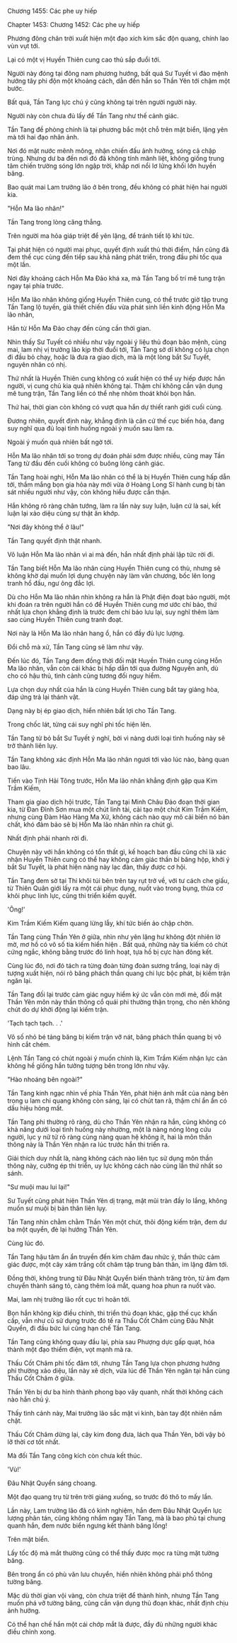 




Chương 1455: Các phe uy hiếp


Chapter 1453: Chương 1452: Các phe uy hiếp

Phương đông chân trời xuất hiện một đạo xích kim sắc độn quang, chính lao vùn vụt tới.

Lại có một vị Huyền Thiên cung cao thủ sắp đuổi tới.

Người này đóng tại đông nam phương hướng, bất quá Sư Tuyết vì đào mệnh hướng tây phi độn một khoảng cách, dẫn đến hắn so Thần Yên tới chậm một bước.

Bất quá, Tần Tang lực chú ý cũng không tại trên người người này.

Người này còn chưa đủ lấy để Tần Tang như thế cảnh giác.

Tần Tang đề phòng chính là tại phương bắc một chỗ trên mặt biển, lặng yên mà tới hai đạo nhân ảnh.

Nơi đó mặt nước mênh mông, nhận chiến đấu ảnh hưởng, sóng cả chập trùng. Nhưng dư ba đến nơi đó đã không tính mãnh liệt, không giống trung tâm chiến trường sóng lớn ngập trời, khắp nơi nổi lơ lửng khối lớn huyền băng.

Bao quát mai Lam trưởng lão ở bên trong, đều không có phát hiện hai người kia.

"Hỗn Ma lão nhân!"

Tần Tang trong lòng căng thẳng.

Trên người ma hỏa giáp triệt để yên lặng, để tránh tiết lộ khí tức.

Tại phát hiện có người mai phục, quyết định xuất thủ thời điểm, hắn cũng đã đem thế cục cùng đến tiếp sau khả năng phát triển, trong đầu phi tốc qua một lần.

Nơi đây khoảng cách Hỗn Ma Đảo khá xa, mà Tần Tang bố trí mê tung trận ngay tại phía trước.

Hỗn Ma lão nhân không giống Huyền Thiên cung, có thể trước giờ tập trung Tần Tang lộ tuyến, giả thiết chiến đấu vừa phát sinh liền kinh động Hỗn Ma lão nhân,

Hắn từ Hỗn Ma Đảo chạy đến cũng cần thời gian.

Nhìn thấy Sư Tuyết có nhiều như vậy ngoài ý liệu thủ đoạn bảo mệnh, cùng mai, lam nhị vị trưởng lão kịp thời đuổi tới, Tần Tang sở dĩ không có lựa chọn đi đầu bỏ chạy, hoặc là đưa ra giao dịch, mà là một lòng bắt Sư Tuyết, nguyên nhân có nhị.

Thứ nhất là Huyền Thiên cung không có xuất hiện có thể uy hiếp được hắn người, vị cung chủ kia quả nhiên không tại. Thậm chí không cần vận dụng mê tung trận, Tần Tang liền có thể nhẹ nhõm thoát khỏi bọn hắn.

Thứ hai, thời gian còn không có vượt qua hắn dự thiết ranh giới cuối cùng.

Đương nhiên, quyết định này, khẳng định là căn cứ thế cục biến hóa, đang suy nghĩ qua đủ loại tình huống ngoài ý muốn sau làm ra.

Ngoài ý muốn quả nhiên bất ngờ tới.

Hỗn Ma lão nhân tới so trong dự đoán phải sớm được nhiều, cũng may Tần Tang từ đầu đến cuối không có buông lỏng cảnh giác.

Tần Tang hoài nghi, Hỗn Ma lão nhân có thể là bị Huyền Thiên cung hấp dẫn tới, thầm mắng bọn gia hỏa này mới vừa ở Hoàng Long Sĩ hành cung bị tàn sát nhiều người như vậy, còn không hiểu được cẩn thận.

Hắn không rõ ràng chân tướng, làm ra lần này suy luận, luận cứ là sai, kết luận lại xảo diệu cùng sự thật ăn khớp.

"Nơi đây không thể ở lâu!"

Tần Tang quyết định thật nhanh.

Vô luận Hỗn Ma lão nhân vì ai mà đến, hắn nhất định phải lập tức rời đi.

Tần Tang biết Hỗn Ma lão nhân cùng Huyền Thiên cung có thù, nhưng sẽ không khờ dại muốn lợi dụng chuyện này làm văn chương, bốc lên long tranh hổ đấu, ngư ông đắc lợi.

Dù cho Hỗn Ma lão nhân nhìn không ra hắn là Phật điện đoạt bảo người, một khi đoán ra trên người hắn có để Huyền Thiên cung mơ ước chí bảo, thứ nhất lựa chọn khẳng định là trước đem chí bảo lưu lại, suy nghĩ thêm làm sao cùng Huyền Thiên cung tranh đoạt.

Nơi này là Hỗn Ma lão nhân hang ổ, hắn có đầy đủ lực lượng.

Đổi chỗ mà xử, Tần Tang cũng sẽ làm như vậy.

Đến lúc đó, Tần Tang đem đồng thời đối mặt Huyền Thiên cung cùng Hỗn Ma lão nhân, vẫn còn cái khác bị hấp dẫn tới qua đường Nguyên anh, dù cho có hậu thủ, tình cảnh cũng tương đối nguy hiểm.

Lựa chọn duy nhất của hắn là cùng Huyền Thiên cung bắt tay giảng hòa, đáp ứng trả lại thánh vật.

Dạng này bị ép giao dịch, hiển nhiên bất lợi cho Tần Tang.

Trong chốc lát, từng cái suy nghĩ phi tốc hiện lên.

Tần Tang từ bỏ bắt Sư Tuyết ý nghĩ, bởi vì nàng dưới loại tình huống này sẽ trở thành liên lụy.

Tần Tang không xác định Hỗn Ma lão nhân ngươi tới vào lúc nào, bàng quan bao lâu.

Tiến vào Tịnh Hải Tông trước, Hỗn Ma lão nhân khẳng định gặp qua Kim Trầm Kiếm,

Tham gia giao dịch hội trước, Tần Tang tại Minh Châu Đảo đoạn thời gian kia, từ Đan Đỉnh Sơn mua một chút linh tài, cải tạo một chút Kim Trầm Kiếm, nhưng cùng Đàm Hào Hàng Ma Xử, không cách nào quy mô cải biến nó bản chất, khó đảm bảo sẽ bị Hỗn Ma lão nhân nhìn ra chút gì.

Nhất định phải nhanh rời đi.

Chuyện này với hắn không có tổn thất gì, kế hoạch ban đầu cũng chỉ là xác nhận Huyền Thiên cung có thể hay không cảm giác thần bí băng hộp, khởi ý bắt Sư Tuyết, là phát hiện nàng này lạc đàn, thấy được cơ hội.

Tần Tang đem sờ tại Thi khôi túi bên trên tay rụt trở về, với tư cách che giấu, từ Thiên Quân giới lấy ra một cái phục dụng, nuốt vào trong bụng, thừa cơ khôi phục linh lực, cũng thi triển kiếm quyết.

'Ông!'

Kim Trầm Kiếm Kiếm quang lừng lẫy, khí tức biến ảo chập chờn.

Tần Tang cùng Thần Yên ở giữa, nhìn như yên lặng hư không đột nhiên lờ mờ, mơ hồ có vô số tia kiếm hiển hiện . Bất quá, những này tia kiếm có chút cứng ngắc, không bằng trước đó linh hoạt, tựa hồ bị cực hàn đông kết.

Cùng lúc đó, nơi đó tách ra từng đoàn từng đoàn sương trắng, loại này dị tượng xuất hiện, nói rõ băng phách thần quang chi lực bộc phát, bị kiếm trận ngăn lại.

Tần Tang đối lại trước cảm giác nguy hiểm ký ức vẫn còn mới mẻ, đối mặt Thần Yên môn này thần thông cổ quái phi thường thận trọng, cho nên không chút do dự khởi động lại kiếm trận.

'Tạch tạch tạch. . .'

Vô số nhỏ bé tảng băng bị kiếm trận vỡ nát, băng phách thần quang bị vô hình cắt chém.

Lệnh Tần Tang có chút ngoài ý muốn chính là, Kim Trầm Kiếm nhận lực cản không hề giống hắn tưởng tượng bên trong lớn như vậy.

"Hào nhoáng bên ngoài?"

Tần Tang kinh ngạc nhìn về phía Thần Yên, phát hiện ánh mắt của nàng bên trong u lam chi quang không còn sáng, lại có chút tan rã, thậm chí ẩn ẩn có dấu hiệu hỏng mất.

Tần Tang phi thường rõ ràng, dù cho Thần Yên nhận ra hắn, cũng không có khả năng dưới loại tình huống này nhường, một là nàng nóng lòng cứu người, lục y nữ tử rõ ràng cùng nàng quan hệ không ít, hai là môn thần thông này là Thần Yên nhận ra lúc trước hắn thi triển ra.

Giải thích duy nhất là, nàng không cách nào liên tục sử dụng môn thần thông này, cưỡng ép thi triển, uy lực không cách nào cùng lần thứ nhất so sánh.

"Sư muội mau lui lại!"

Sư Tuyết cũng phát hiện Thần Yên dị trạng, mặt mũi tràn đầy lo lắng, không muốn sư muội bị bản thân liên lụy.

Tần Tang nhìn chằm chằm Thần Yên một chút, thôi động kiếm trận, đem dư ba một quyển, đè lại hướng Thần Yên.

Cùng lúc đó.

Tần Tang hậu tâm ẩn ẩn truyền đến kim châm đau nhức ý, thần thức cảm giác được, một cây xám trắng cốt châm tập trung bản thân, im lặng đâm tới.

Đồng thời, không trung từ Đâu Nhật Quyển biến thành trăng tròn, từ ảm đạm chuyển thành sáng tỏ, càng thêm loá mắt, quang hoa phun ra nuốt vào.

Mai, lam nhị trưởng lão rốt cục trì hoãn tới.

Bọn hắn không kịp điều chỉnh, thi triển thủ đoạn khác, gặp thế cục khẩn cấp, vẫn như cũ sử dụng trước đó tế ra Thấu Cốt Châm cùng Đâu Nhật Quyển, đi đầu bức lui cũng hạn chế Tần Tang.

Tần Tang cũng không quay đầu lại, phía sau Phượng dực gấp quạt, hóa thành một đạo thiểm điện, vọt mạnh mà ra.

Thấu Cốt Châm phi tốc đâm tới, nhưng Tần Tang lựa chọn phương hướng phi thường xảo diệu, lần này xê dịch, vừa lúc để Thần Yên ngăn tại hắn cùng Thấu Cốt Châm ở giữa.

Thần Yên bị dư ba hình thành phong bạo vây quanh, nhất thời không cách nào hắn chú ý.

Thấy tình cảnh này, Mai trưởng lão sắc mặt vi kinh, bàn tay đột nhiên nắm chặt.

Thấu Cốt Châm dừng lại, cây kim đong đưa, lách qua Thần Yên, bởi vậy bỏ lỡ thời cơ tốt nhất.

Mà đối Tần Tang công kích còn chưa kết thúc.

'Vù!'

Đâu Nhật Quyển sáng choang.

Một đạo quang trụ từ trên trời giáng xuống, so trước đó thô to mấy lần.

Lần này, Lam trưởng lão đã có kinh nghiệm, hắn đem Đâu Nhật Quyển lực lượng phân tán, cũng không nhắm ngay Tần Tang, mà là bao phủ tại chung quanh hắn, đem nước biển ngưng kết thành băng lồng!

Trên mặt biển.

Lấy tốc độ mà mắt thường cũng có thể thấy được mọc ra từng mặt tường băng.

Bên trong ẩn có phù văn lưu chuyển, hiển nhiên không phải phổ thông tường băng.

Mặc dù thời gian vội vàng, còn chưa triệt để thành hình, nhưng Tần Tang muốn phá vỡ tường băng, cũng cần vận dụng thủ đoạn khác, nhất định chịu ảnh hưởng.

Có thể hạn chế hắn một cái chớp mắt là được, đầy đủ những người khác điều chỉnh xong.




